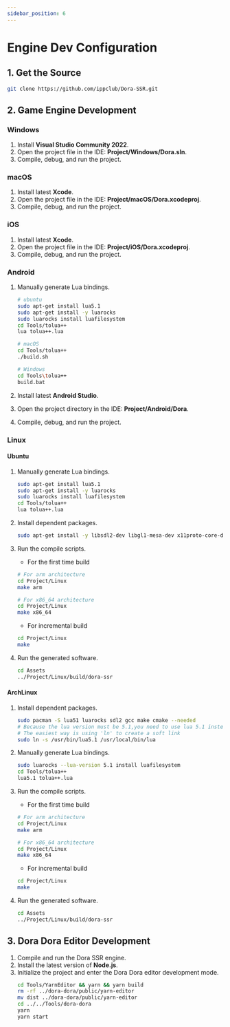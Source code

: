 ```yaml
---
sidebar_position: 6
---
```


# Engine Dev Configuration

## 1. Get the Source

```sh
git clone https://github.com/ippclub/Dora-SSR.git
```

## 2. Game Engine Development

### Windows

1. Install **Visual Studio Community 2022**.
2. Open the project file in the IDE: **Project/Windows/Dora.sln**.
3. Compile, debug, and run the project.

### macOS

1. Install latest **Xcode**.
2. Open the project file in the IDE: **Project/macOS/Dora.xcodeproj**.
3. Compile, debug, and run the project.

### iOS

1. Install latest **Xcode**.
2. Open the project file in the IDE: **Project/iOS/Dora.xcodeproj**.
3. Compile, debug, and run the project.

### Android

1. Manually generate Lua bindings.

   ```sh
   # ubuntu
   sudo apt-get install lua5.1
   sudo apt-get install -y luarocks
   sudo luarocks install luafilesystem
   cd Tools/tolua++
   lua tolua++.lua

   # macOS
   cd Tools/tolua++
   ./build.sh

   # Windows
   cd Tools\tolua++
   build.bat
   ```

2. Install latest **Android Studio**.
3. Open the project directory in the IDE: **Project/Android/Dora**.
4. Compile, debug, and run the project.

### Linux

#### Ubuntu

1. Manually generate Lua bindings.
   ```sh
   sudo apt-get install lua5.1
   sudo apt-get install -y luarocks
   sudo luarocks install luafilesystem
   cd Tools/tolua++
   lua tolua++.lua
   ```
2. Install dependent packages.
   ```sh
   sudo apt-get install -y libsdl2-dev libgl1-mesa-dev x11proto-core-dev libx11-dev
   ```
3. Run the compile scripts.

   - For the first time build

   ```sh
   # For arm architecture
   cd Project/Linux
   make arm

   # For x86_64 architecture
   cd Project/Linux
   make x86_64
   ```

   - For incremental build

   ```sh
   cd Project/Linux
   make
   ```

4. Run the generated software.
   ```sh
   cd Assets
   ../Project/Linux/build/dora-ssr
   ```

#### ArchLinux

1. Install dependent packages.

   ```sh
   sudo pacman -S lua51 luarocks sdl2 gcc make cmake --needed
   # Because the lua version must be 5.1,you need to use lua 5.1 instead of the newest version of lua
   # The easiest way is using 'ln' to create a soft link
   sudo ln -s /usr/bin/lua5.1 /usr/local/bin/lua
   ```

2. Manually generate Lua bindings.

   ```sh
   sudo luarocks --lua-version 5.1 install luafilesystem
   cd Tools/tolua++
   lua5.1 tolua++.lua
   ```

3. Run the compile scripts.

   - For the first time build

   ```sh
   # For arm architecture
   cd Project/Linux
   make arm

   # For x86_64 architecture
   cd Project/Linux
   make x86_64
   ```

   - For incremental build

   ```sh
   cd Project/Linux
   make
   ```

4. Run the generated software.
   ```sh
   cd Assets
   ../Project/Linux/build/dora-ssr
   ```

## 3. Dora Dora Editor Development

1. Compile and run the Dora SSR engine.
2. Install the latest version of **Node.js**.
3. Initialize the project and enter the Dora Dora editor development mode.
   ```sh
   cd Tools/YarnEditor && yarn && yarn build
   rm -rf ../dora-dora/public/yarn-editor
   mv dist ../dora-dora/public/yarn-editor
   cd ../../Tools/dora-dora
   yarn
   yarn start
   ```
